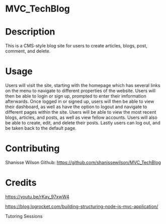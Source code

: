# MVC_TechBlog

# Description 
This is a CMS-style blog site for users to create articles, blogs, post, comment, and delete.

# Usage
Users will visit the site, starting with the homepage which has several links on the menu to navigate to different properties of the website. Users will then be able to login or sign up, prompted to enter their imformation afterwards. Once logged in or signed up, users will then be able to view their dashboard, as well as have the option to logout and navigate to different pages within the site. Users will be able to view the most recent blogs, articles, and posts, as well as view fellow accounts. Users will also be able to create, edit, and delete their posts. Lastly users can log out, and be taken back to the default page.

# Contributing
Shanisse Wilson
Github: https://github.com/shanissewilson/MVC_TechBlog

# Credits
https://youtu.be/rKay_97xwW4

https://blog.logrocket.com/building-structuring-node-js-mvc-application/

Tutoring Sessions